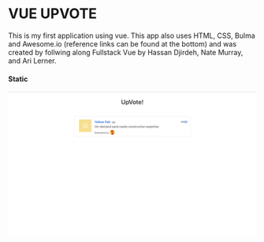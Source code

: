 # VUE UPVOTE
This is my first application using vue. This app also uses HTML, CSS, Bulma and Awesome.io (reference links can be found at the bottom) and was created by follwing along Fullstack Vue by Hassan Djirdeh, Nate Murray, and Ari Lerner.

#### Static
<img src="static.jpg" alt="initial commit" />
